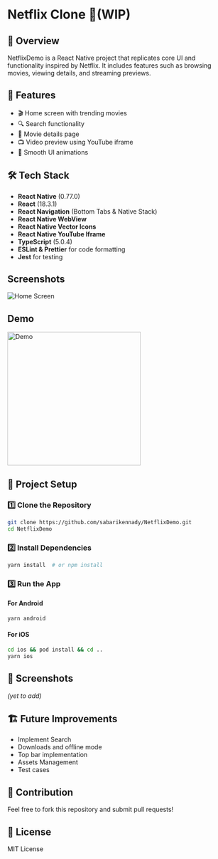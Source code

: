 # Netflix Clone 🚧(WIP)

## 📌 Overview

NetflixDemo is a React Native project that replicates core UI and functionality inspired by Netflix. It includes features such as browsing movies, viewing details, and streaming previews.

## 🚀 Features

- 🎬 Home screen with trending movies
- 🔍 Search functionality
- 📄 Movie details page
- 📺 Video preview using YouTube iframe
- 🎨 Smooth UI animations

## 🛠️ Tech Stack

- **React Native** (0.77.0)
- **React** (18.3.1)
- **React Navigation** (Bottom Tabs & Native Stack)
- **React Native WebView**
- **React Native Vector Icons**
- **React Native YouTube Iframe**
- **TypeScript** (5.0.4)
- **ESLint & Prettier** for code formatting
- **Jest** for testing

## Screenshots

![Home Screen](assets/screenshot.png)

## Demo

  <img src="assets/recording.gif" alt="Demo" style="height: 300;">

## 📂 Project Setup

### 1️⃣ Clone the Repository

```sh
git clone https://github.com/sabarikennady/NetflixDemo.git
cd NetflixDemo
```

### 2️⃣ Install Dependencies

```sh
yarn install  # or npm install
```

### 3️⃣ Run the App

#### For Android

```sh
yarn android
```

#### For iOS

```sh
cd ios && pod install && cd ..
yarn ios
```

## 📸 Screenshots

_(yet to add)_

## 🏗️ Future Improvements

- Implement Search
- Downloads and offline mode
- Top bar implementation
- Assets Management
- Test cases

## 🤝 Contribution

Feel free to fork this repository and submit pull requests!

## 📜 License

MIT License
